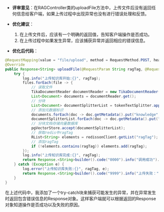 - **评审意见**：在RAGController类的uploadFile方法中，上传文件后没有返回任何信息给客户端，如果上传过程中出现异常也没有进行错误处理和反馈。

- **优化建议**：
  1. 在上传文件后，应该有一个明确的返回值，告知客户端操作是否成功。
  2. 在上传过程中如果发生异常，应该捕获异常并返回相应的错误信息。

- **优化后代码**：

```java
@RequestMapping(value = "file/upload", method = RequestMethod.POST, headers = "content-type=multipart/form-data")
@Override
public Response<String> uploadFile(@RequestParam String ragTag, @RequestParam("file") List<MultipartFile> files) {
    try {
        log.info("上传知识库开始:{}", ragTag);
        files.forEach(file -> {
            // 读取文件
            TikaDocumentReader documentReader = new TikaDocumentReader(file.getResource());
            List<Document> documents = documentReader.get();
            // 分块
            List<Document> documentSplitterList = tokenTextSplitter.apply(documents);
            // 添加元数据标识
            documents.forEach(doc -> doc.getMetadata().put("knowledge", ragTag));
            documentSplitterList.forEach(doc -> doc.getMetadata().put("knowledge", ragTag));
            // 分块文档存储向量数据库
            pgVectorStore.accept(documentSplitterList);
            // 获取redis中ragTag
            RList<String> elements = redissonClient.getList("ragTag");
            // 添加ragTag
            if (!elements.contains(ragTag)) elements.add(ragTag);
        });
        log.info("上传知识库完成:{}", ragTag);
        return Response.<String>builder().code("0000").info("调用成功").build();
    } catch (Exception e) {
        log.error("上传知识库失败:{}", ragTag, e);
        return Response.<String>builder().code("9999").info("上传失败：" + e.getMessage()).build();
    }
}
```

在上述代码中，我添加了一个try-catch块来捕获可能发生的异常，并在异常发生时返回包含错误信息的Response对象。这样客户端就可以根据返回的Response对象知道操作是否成功以及失败的原因。